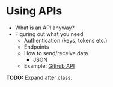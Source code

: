 # Using APIs

* What is an API anyway?
* Figuring out what you need
  * Authentication (keys, tokens etc.)
  * Endpoints
  * How to send/receive data
    * JSON
  * Example: [Github API](https://developer.github.com/v3)

**TODO:** Expand after class.
